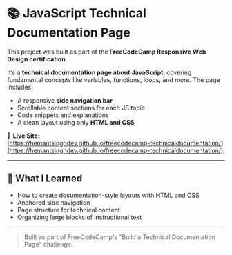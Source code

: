 # 📚 JavaScript Technical Documentation Page

This project was built as part of the **FreeCodeCamp Responsive Web Design certification**.

It’s a **technical documentation page about JavaScript**, covering fundamental concepts like variables, functions, loops, and more. The page includes:
- A responsive **side navigation bar**
- Scrollable content sections for each JS topic
- Code snippets and explanations
- A clean layout using only **HTML and CSS**

🔗 **Live Site:**  
[https://hemantsinghdev.github.io/freecodecamp-technicaldocumentation/](https://hemantsinghdev.github.io/freecodecamp-technicaldocumentation/)

---

## 🧠 What I Learned

- How to create documentation-style layouts with HTML and CSS
- Anchored side navigation
- Page structure for technical content
- Organizing large blocks of instructional text

---

> Built as part of FreeCodeCamp's "Build a Technical Documentation Page" challenge.
